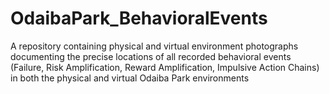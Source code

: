 # OdaibaPark_BehavioralEvents
A repository containing physical and virtual environment photographs documenting the precise locations of all recorded behavioral events (Failure, Risk Amplification, Reward Amplification, Impulsive Action Chains) in both the physical and virtual Odaiba Park environments
